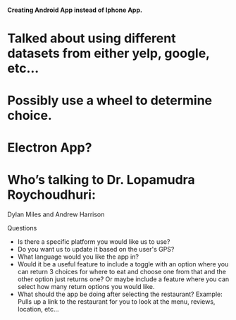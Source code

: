 #### Creating Android App instead of Iphone App.
# Talked about using different datasets from either yelp, google, etc… 
# Possibly use a wheel to determine choice.
# Electron App?
# Who’s talking to Dr. Lopamudra Roychoudhuri: 
Dylan Miles and Andrew Harrison

Questions
- Is there a specific platform you would like us to use?
- Do you want us to update it based on the user's GPS?
- What language would you like the app in?
- Would it be a useful feature to include a toggle with an option where you can return 3 choices
  for where to eat and choose one from that and the other option just returns one? Or maybe include
  a feature where you can select how many return options you would like.
- What should the app be doing after selecting the restaurant? Example: Pulls up a link to the restaurant
  for you to look at the menu, reviews, location, etc...

